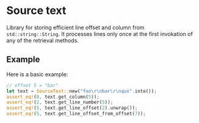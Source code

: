 # Source text

Library for storing efficient line offset and column from `std::string::String`. It processes lines only once at the first invokation of any of the retrieval methods.

## Example

Here is a basic example:

```rust
// offset 5 = "bar"
let text = SourceText::new("foo\r\nbar\r\nqux".into());
assert_eq!(0, text.get_column(5));
assert_eq!(2, text.get_line_number(5));
assert_eq!(5, text.get_line_offset(2).unwrap());
assert_eq!(5, text.get_line_offset_from_offset(7));
```
